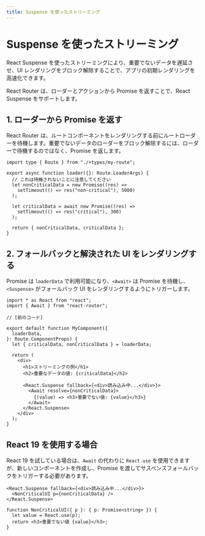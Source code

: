```yaml
---
title: Suspense を使ったストリーミング
---
```


# Suspense を使ったストリーミング

React Suspense を使ったストリーミングにより、重要でないデータを遅延させ、UI レンダリングをブロック解除することで、アプリの初期レンダリングを高速化できます。

React Router は、ローダーとアクションから Promise を返すことで、React Suspense をサポートします。

## 1. ローダーから Promise を返す

React Router は、ルートコンポーネントをレンダリングする前にルートローダーを待機します。重要でないデータのローダーをブロック解除するには、ローダーで待機するのではなく、Promise を返します。

```tsx
import type { Route } from "./+types/my-route";

export async function loader({}: Route.LoaderArgs) {
  // これは待機されないことに注意してください
  let nonCriticalData = new Promise((res) =>
    setTimeout(() => res("non-critical"), 5000)
  );

  let criticalData = await new Promise((res) =>
    setTimeout(() => res("critical"), 300)
  );

  return { nonCriticalData, criticalData };
}
```

## 2. フォールバックと解決された UI をレンダリングする

Promise は `loaderData` で利用可能になり、`<Await>` は Promise を待機し、`<Suspense>` がフォールバック UI をレンダリングするようにトリガーします。

```tsx
import * as React from "react";
import { Await } from "react-router";

// [前のコード]

export default function MyComponent({
  loaderData,
}: Route.ComponentProps) {
  let { criticalData, nonCriticalData } = loaderData;

  return (
    <div>
      <h1>ストリーミングの例</h1>
      <h2>重要なデータの値: {criticalData}</h2>

      <React.Suspense fallback={<div>読み込み中...</div>}>
        <Await resolve={nonCriticalData}>
          {(value) => <h3>重要でない値: {value}</h3>}
        </Await>
      </React.Suspense>
    </div>
  );
}
```

## React 19 を使用する場合

React 19 を試している場合は、`Await` の代わりに `React.use` を使用できますが、新しいコンポーネントを作成し、Promise を渡してサスペンスフォールバックをトリガーする必要があります。

```tsx
<React.Suspense fallback={<div>読み込み中...</div>}>
  <NonCriticalUI p={nonCriticalData} />
</React.Suspense>
```

```tsx
function NonCriticalUI({ p }: { p: Promise<string> }) {
  let value = React.use(p);
  return <h3>重要でない値 {value}</h3>;
}
```

